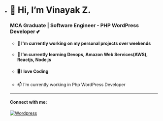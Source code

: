 - <h1>👋 Hi, I’m Vinayak Z.</h1>
  <h3>MCA Graduate | Software Engineer - PHP WordPress Developer 💕</h3>
  
   - <h4>🔭 I'm currently working on my personal  projects over weekends</h4>
   
   - <h4>🌱 I’m currently learning Devops, Amazon Web Services(AWS), Reactjs, Node js</h4>
   
   - <h4>🖥️ I love Coding </h4>
   
   - 📫 I’m currently working in Php WordPress Developer 

   <hr>
   
   #### Connect with me: 
   
   <a href="[https://www.linkedin.com/in/jaseemakhtar/](https://vinayakz.wordpress.com/)"><img alt="Wordpress" title="Wordpress" src="[https://img.shields.io/badge/-linked%20in-1DA1F2?style=for-the-badge&logo=linkedin&logoColor=white](https://img.shields.io/badge/-wordpress%20in-1DA1F2?style=for-the-badge&logo=wordpress&logoColor=white)"/></a>
   

<!---
vinayakz/vinayakz is a ✨ special ✨ repository because its `README.md` (this file) appears on your GitHub profile.
You can click the Preview link to take a look at your changes.
--->
